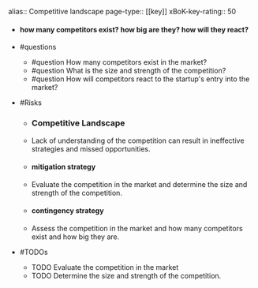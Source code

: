 alias:: Competitive landscape
page-type:: [[key]]
xBoK-key-rating:: 50
- #### how many competitors exist? how big are they? how will they react?
- #questions
  - #question How many competitors exist in the market?
  - #question What is the size and strength of the competition?
  - #question How will competitors react to the startup's entry into the market?
- #Risks

  - ### Competitive Landscape
  - Lack of understanding of the competition can result in ineffective strategies and missed opportunities.
  - #### mitigation strategy
  - Evaluate the competition in the market and determine the size and strength of the competition.
  - #### contingency strategy
  - Assess the competition in the market and how many competitors exist and how big they are.
- #TODOs
  - TODO Evaluate the competition in the market
  - TODO  Determine the size and strength of the competition.


